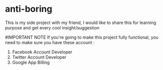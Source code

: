 # anti-boring
This is my side project with my friend, I would like to share this for learning purpose and get every cool insight/suggestion

#IMPORTANT NOTE
If you're going to make this project fully functional, you need to make sure you have these account : <br>

<ol>

<li> Facebook Account Developer </li>
<li> Twitter Account Developer </li>
<li> Google App Billing </li>

</ol>


